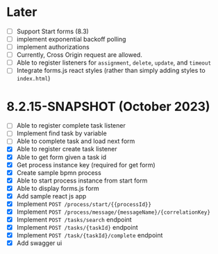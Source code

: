 # Later

- [ ] Support Start forms (8.3)
- [ ] implement exponential backoff polling
- [ ] implement authorizations
- [ ] Currently, Cross Origin request are allowed.
- [ ] Able to register listeners for `assignment`, `delete`, `update`, and `timeout`
- [ ] Integrate forms.js react styles (rather than simply adding styles to `index.html`)

# 8.2.15-SNAPSHOT (October 2023)

- [ ] Able to register complete task listener
- [ ] Implement find task by variable
- [ ] Able to complete task and load next form
- [x] Able to register create task listener
- [x] Able to get form given a task id
- [x] Get process instance key (required for get form)
- [x] Create sample bpmn process
- [x] Able to start process instance from start form
- [x] Able to display forms.js form
- [x] Add sample react js app
- [x] Implement `POST /process/start/{{processId}}`
- [x] Implement `POST /process/message/{messageName}/{correlationKey}`
- [x] Implement `POST /tasks/search` endpoint
- [x] Implement `POST /tasks/{taskId}` endpoint
- [x] Implement `POST /task/{taskId}/complete` endpoint
- [x] Add swagger ui
